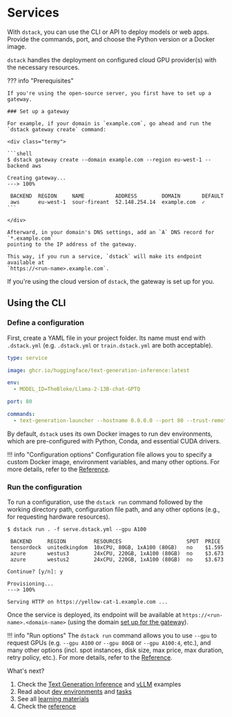 # Services

With `dstack`, you can use the CLI or API to deploy models or web apps.
Provide the commands, port, and choose the Python version or a Docker image.

`dstack` handles the deployment on configured cloud GPU provider(s) with the necessary resources.

??? info "Prerequisites"

    If you're using the open-source server, you first have to set up a gateway.

    ### Set up a gateway

    For example, if your domain is `example.com`, go ahead and run the 
    `dstack gateway create` command:
    
    <div class="termy">
       
    ```shell
    $ dstack gateway create --domain example.com --region eu-west-1 --backend aws
    
    Creating gateway...
    ---> 100%
    
     BACKEND  REGION     NAME          ADDRESS        DOMAIN       DEFAULT
     aws      eu-west-1  sour-fireant  52.148.254.14  example.com  ✓
    ```
    
    </div>
    
    Afterward, in your domain's DNS settings, add an `A` DNS record for `*.example.com` 
    pointing to the IP address of the gateway.
    
    This way, if you run a service, `dstack` will make its endpoint available at 
    `https://<run-name>.example.com`.

If you're using the cloud version of `dstack`, the gateway is set up for you.

## Using the CLI

### Define a configuration

First, create a YAML file in your project folder. Its name must end with `.dstack.yml` (e.g. `.dstack.yml` or `train.dstack.yml`
are both acceptable).

<div editor-title="serve.dstack.yml"> 

```yaml
type: service

image: ghcr.io/huggingface/text-generation-inference:latest

env: 
  - MODEL_ID=TheBloke/Llama-2-13B-chat-GPTQ 

port: 80

commands:
  - text-generation-launcher --hostname 0.0.0.0 --port 80 --trust-remote-code
```

</div>

By default, `dstack` uses its own Docker images to run dev environments, 
which are pre-configured with Python, Conda, and essential CUDA drivers.

!!! info "Configuration options"
    Configuration file allows you to specify a custom Docker image, environment variables, and many other 
    options.
    For more details, refer to the [Reference](../reference/dstack.yml.md#service).

### Run the configuration

To run a configuration, use the `dstack run` command followed by the working directory path, 
configuration file path, and any other options (e.g., for requesting hardware resources).

<div class="termy">

```shell
$ dstack run . -f serve.dstack.yml --gpu A100

 BACKEND     REGION         RESOURCES                     SPOT  PRICE
 tensordock  unitedkingdom  10xCPU, 80GB, 1xA100 (80GB)   no    $1.595
 azure       westus3        24xCPU, 220GB, 1xA100 (80GB)  no    $3.673
 azure       westus2        24xCPU, 220GB, 1xA100 (80GB)  no    $3.673
 
Continue? [y/n]: y

Provisioning...
---> 100%

Serving HTTP on https://yellow-cat-1.example.com ...
```

</div>

Once the service is deployed, its endpoint will be available at
`https://<run-name>.<domain-name>` (using the domain [set up for the gateway](#set-up-a-gateway)).

!!! info "Run options"
    The `dstack run` command allows you to use `--gpu` to request GPUs (e.g. `--gpu A100` or `--gpu 80GB` or `--gpu A100:4`, etc.),
    and many other options (incl. spot instances, disk size, max price, max duration, retry policy, etc.).
    For more details, refer to the [Reference](../reference/cli/index.md#dstack-run).

[//]: # (TODO: Example)

What's next?

1. Check the [Text Generation Inference](../../learn/tgi.md) and [vLLM](../../learn/vllm.md) examples
2. Read about [dev environments](../guides/dev-environments.md) 
    and [tasks](../guides/tasks.md)
3. See all [learning materials](../../learn/index.md)
4. Check the [reference](../reference/dstack.yml.md#service)